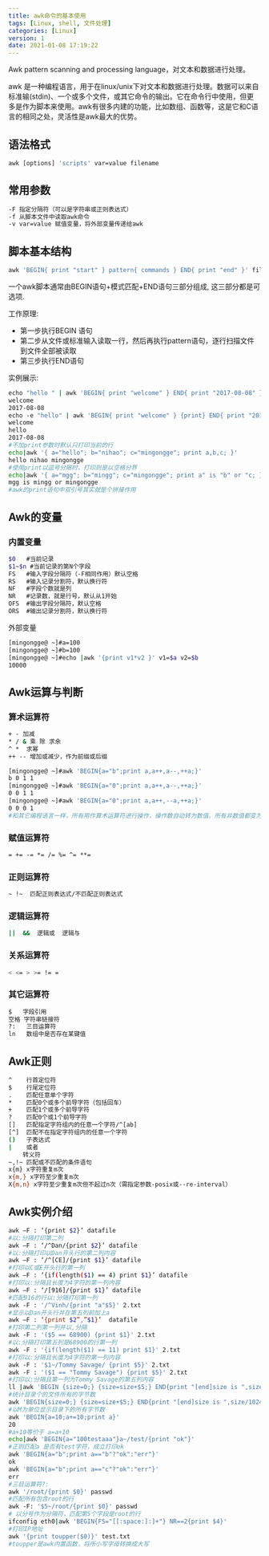 ```yaml
---
title: awk命令的基本使用
tags: [Linux, shell, 文件处理]
categories: [Linux]
version: 1
date: 2021-01-08 17:19:22
---
```


Awk  pattern scanning and processing language，对文本和数据进行处理。

awk 是一种编程语言，用于在linux/unix下对文本和数据进行处理。数据可以来自标准输(stdin)、一个或多个文件，或其它命令的输出。它在命令行中使用，但更多是作为脚本来使用。awk有很多内建的功能，比如数组、函数等，这是它和C语言的相同之处，灵活性是awk最大的优势。

<!-- more -->

## 语法格式

``` BASH
awk [options] 'scripts' var=value filename
```

## 常用参数

``` BASH
-F 指定分隔符（可以是字符串或正则表达式）
-f 从脚本文件中读取awk命令
-v var=value 赋值变量，将外部变量传递给awk
```

## 脚本基本结构

``` BASH
awk 'BEGIN{ print "start" } pattern{ commands } END{ print "end" }' filename
```

一个awk脚本通常由BEGIN语句+模式匹配+END语句三部分组成, 这三部分都是可选项.

工作原理:

* 第一步执行BEGIN 语句
* 第二步从文件或标准输入读取一行，然后再执行pattern语句，逐行扫描文件到文件全部被读取
* 第三步执行END语句

实例展示:

``` BASH
echo "hello " | awk 'BEGIN{ print "welcome" } END{ print "2017-08-08" }'
welcome
2017-08-08
echo -e "hello" | awk 'BEGIN{ print "welcome" } {print} END{ print "2017-08-08" }'
welcome
hello
2017-08-08
#不加print参数时默认只打印当前的行
echo|awk '{ a="hello"; b="nihao"; c="mingongge"; print a,b,c; }'
hello nihao mingongge
#使用print以逗号分隔时，打印则是以空格分界
echo|awk '{ a="mgg"; b="mingg"; c="mingongge"; print a" is "b" or "c; }'
mgg is mingg or mingongge
#awk的print语句中双引号其实就是个拼接作用
```

## Awk的变量

### 内置变量

``` BASH
$0   #当前记录
$1~$n #当前记录的第N个字段
FS   #输入字段分隔符（-F相同作用）默认空格
RS   #输入记录分割符，默认换行符
NF   #字段个数就是列 
NR   #记录数，就是行号，默认从1开始
OFS  #输出字段分隔符，默认空格
ORS  #输出记录分割符，默认换行符 
```

外部变量

``` BASH
[mingongge@ ~]#a=100
[mingongge@ ~]#b=100
[mingongge@ ~]#echo |awk '{print v1*v2 }' v1=$a v2=$b
10000
```

## Awk运算与判断

### 算术运算符

``` BASH
+ - 加减
* / & 乘 除 求余
^ *  求幂
++ -- 增加或减少，作为前缀或后缀
```

``` BASH
[mingongge@ ~]#awk 'BEGIN{a="b";print a,a++,a--,++a;}'
b 0 1 1
[mingongge@ ~]#awk 'BEGIN{a="0";print a,a++,a--,++a;}'
0 0 1 1
[mingongge@ ~]#awk 'BEGIN{a="0";print a,a++,--a,++a;}'
0 0 0 1
#和其它编程语言一样，所有用作算术运算符进行操作，操作数自动转为数值，所有非数值都变为0
```

### 赋值运算符

``` BASH
= += -= *= /= %= ^= **=
```

### 正则运算符

``` BASH
~ !~  匹配正则表达式/不匹配正则表达式
```

### 逻辑运算符

``` BASH
||  &&  逻辑或  逻辑与
```

### 关系运算符

``` BASH
< <= > >= != = 
```

### 其它运算符

``` BASH
$   字段引用 
空格 字符串链接符
?:   三目运算符
ln   数组中是否存在某键值
```

## Awk正则

``` BASH
^    行首定位符
$    行尾定位符
.    匹配任意单个字符
*    匹配0个或多个前导字符（包括回车）
+    匹配1个或多个前导字符
?    匹配0个或1个前导字符 
[]   匹配指定字符组内的任意一个字符/^[ab]
[^]  匹配不在指定字符组内的任意一个字符
()   子表达式
|    或者
    转义符
~,!~ 匹配或不匹配的条件语句
x{m} x字符重复m次
x{m,} x字符至少重复m次
X{m,n} x字符至少重复m次但不起过n次（需指定参数-posix或--re-interval）
```

## Awk实例介绍

``` BASH
awk –F : ‘{print $2}’ datafile
#以:分隔打印第二列
awk –F : ‘/^Dan/{print $2}’ datafile
#以:分隔打印以Dan开头行的第二列内容
awk –F : ‘/^[CE]/{print $1}’ datafile 
#打印以C或E开头行的第一列
awk –F : ‘{if(length($1) == 4) print $1}’ datafile 
#打印以:分隔且长度为4字符的第一列内容
awk –F : ‘/[916]/{print $1}’ datafile
#匹配916的行以:分隔打印第一列
awk -F : '/^Vinh/{print "a"$5}' 2.txt
#显示以Dan开头行并在第五列前加上a
awk –F : ‘{print $2”,”$1}’  datafile
#打印第二列第一列并以,分隔
awk -F : '($5 == 68900) {print $1}' 2.txt
#以:分隔打印第五列是68900的行第一列 
awk -F : '{if(length($1) == 11) print $1}' 2.txt
#打印以:分隔且长度为4字符的第一列内容
awk -F : '$1~/Tommy Savage/ {print $5}' 2.txt
awk -F : '($1 == "Tommy Savage") {print $5}' 2.txt
#打印以:分隔且第一列为Tommy Savage的第五列内容
ll |awk 'BEGIN {size=0;} {size=size+$5;} END{print "[end]size is ",size}'
#统计目录个的文件所有的字节数
awk 'BEGIN{size=0;} {size=size+$5;} END{print "[end]size is ",size/1024/1024,"M"}' 
#以M为单位显示目录下的所有字节数
awk 'BEGIN{a=10;a+=10;print a}'
20 
#a+10等价于 a=a+10
echo|awk 'BEGIN{a="100testaaa"}a~/test/{print "ok"}' 
#正则匹配a 是否有test字符，成立打印ok
awk 'BEGIN{a="b";print a=="b"?"ok":"err"}'
ok
awk 'BEGIN{a="b";print a=="c"?"ok":"err"}'
err
#三目运算符?:
awk '/root/{print $0}' passwd 
#匹配所有包含root的行
awk -F: '$5~/root/{print $0}' passwd 
# 以分号作为分隔符，匹配第5个字段是root的行
ifconfig eth0|awk 'BEGIN{FS="[[:space:]:]+"} NR==2{print $4}'
#打印IP地址
awk '{print toupper($0)}' test.txt
#toupper是awk内置函数，将所小写字母转换成大写
```
